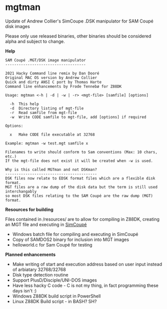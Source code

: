 # mgtman
Update of Andrew Collier's SimCoupe .DSK manipulator for SAM Coupé disk images

Please only use released binaries, other binaries should be considered alpha and subject to change.

**Help**

	SAM Coupé .MGT/DSK image manipulator
	------------------------------------

	2021 Hacky Command line remix by Dan Dooré
	Original MAC OS version by Andrew Collier
	Quick and dirty ANSI C port by Thomas Harte
	Command line enhancements by Frode Tennebø for Z88DK

	Usage: mgtman <-h | -d | -w | -r> <mgt-file> [samfile] [options]

	  -h  This help
	  -d  Directory listing of mgt-file
	  -r  Read samfile from mgt-file
	  -w  Write CODE samfile to mgt-file, add [options] if required

	Options:

 	  x   Make CODE file executable at 32768

	Example: mgtman -w test.mgt samfile x

	Filenames to write should conform to Sam conventions (Max: 10 chars, etc.)
	If the mgt-file does not exist it will be created when -w is used.
	
	Why is this called MGTman and not DSKman?
	-----------------------------------------
	DSK files now relate to EDSK format files which are a flexible disk format.
	MGT files are a raw dump of the disk data but the term is still used interchangably
	so most DSK files relating to the SAM Coupé are the raw dump (MGT) format.

**Resources for building**

Files contained in /resources/ are to allow for compiling in Z88DK, creating an MGT file and executing in [SimCoupé](https://github.com/simonowen/simcoupe)
* Windows batch file for compiling and executing in SimCoupé
* Copy of SAMDOS2 binary for inclusion into MGT images
* helloworld.c for Sam Coupé for testing

**Planned enhancements**

* Make writing of start and execution address based on user input instead of arbiatary 32768/32768
* Disk type detection routine
* Support PlusD/Disciple/UNI-DOS images
* Have less hacky C code - C is not my thing, in fact programming these days isn't :) 
* Windows Z88DK build script in PowerShell
* Linux Z88DK Build script - in BASH? SH?
